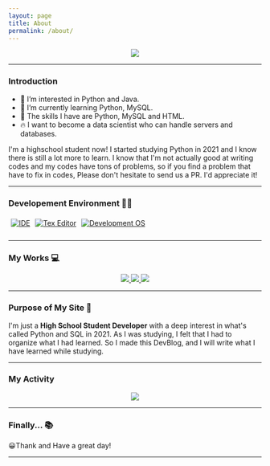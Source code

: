```yaml
---
layout: page
title: About
permalink: /about/
---
```


<p align="center">
  <img src="https://capsule-render.vercel.app/api?type=waving&color=random&height=300&section=header&text=Charlesbrown%20K&fontSize=90&animation=fadeIn&fontAlignY=38&desc=Welcome!&descAlignY=51&descAlign=62">
</p>
<hr>
<h3> Introduction </h3>

- 👀 I’m interested in Python and Java.
- 🌱 I’m currently learning Python, MySQL.
- 🔧 The skills I have are Python, MySQL and HTML.
- 🔥 I want to become a data scientist who can handle servers and databases.

I'm a highschool student now! I started studying Python in 2021 and I know there is still a lot more to learn. I know that I'm not actually good at writing codes and my codes have tons of problems, so if you find a problem that have to fix in codes, Please don't hesitate to send us a PR. I'd appreciate it!
<hr>
<h3> Developement Environment 👨‍💻 </h3>

<div style="float:left; padding:5px;">
  <a href="https://code.visualstudio.com/">
    <img alt="IDE" src="https://img.shields.io/badge/Visual_Studio-5C2D91?style=for-the-badge&logo=visual%20studio&logoColor=white">
  </a>
</div>
<div style="float:left; padding:5px;">
  <a href="https://www.sublimetext.com/">
    <img alt="Tex Editor" src="https://img.shields.io/badge/sublime_text-%23575757.svg?&style=for-the-badge&logo=sublime-text&logoColor=important">
  </a>
</div>
<div style="float:left; padding:5px;">
  <a href="https://www.linuxmint.com/download.php">
    <img alt="Development OS" src="https://img.shields.io/badge/Linux_Mint-87CF3E?style=for-the-badge&logo=linux-mint&logoColor=white">
  </a>
</div>
<br>
<br>
<hr>
<h3> My Works 💻 </h3>

<p align="center">
  <a href="https://github.com/CharlesbrownK/Hey-bugo">
          <img src="https://github-readme-stats.vercel.app/api/pin/?username=charlesbrownk&repo=Hey-bugo&theme=moltack&show_owner=True">
  </a>
  <a href="https://github.com/CharlesbrownK/py_GTA5">
          <img src="https://github-readme-stats.vercel.app/api/pin/?username=charlesbrownk&repo=py_GTA5&theme=moltack&show_owner=True">
  </a>
  <a href="https://github.com/CharlesbrownK/Python_Web_Crawlings">
      <img src="https://github-readme-stats.vercel.app/api/pin/?username=charlesbrownk&repo=Python_Web_Crawlings&theme=moltack&show_owner=True">
  </a>
</p>
<hr>
<h3> Purpose of My Site 📐 </h3>

I'm just a **High School Student Developer** with a deep interest in what's called Python and SQL in 2021.
As I was studying, I felt that I had to organize what I had learned. So I made this DevBlog, and I will write what I have learned while studying.
<hr>
<h3> My Activity </h3>
<p  align="center">
  <a><img src="https://ghchart.rshah.org/CharlesbrownK"></a>
</p>
<hr>
<h3> Finally... 📚 </h3>

😀Thank and Have a great day!

<hr>

<script src="https://utteranc.es/client.js"
        repo="CharlesbrownK/Charlesbrownk.github.io"
        issue-term="url"
        label="blog-comment"
        theme="github-light"
        crossorigin="anonymous"
        async>
</script>